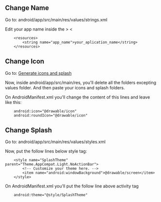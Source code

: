 ## Change Name

Go to: android/app/src/main/res/values/strings.xml

Edit your app name inside the  > <

```
    <resources>
        <string name="app_name">your_aplication_name</string>
    </resources>
```
## Change Icon

Go to: [Generate icons and splash](https://apetools.webprofusion.com/#/tools/imagegorilla)

Now, inside android/app/src/main/res, you'll delete all the folders excepting values folder. And then paste your icons and splash folders.

On AndroidManifest.xml you'll change the content of this lines and leave like this:

```
    android:icon="@drawable/icon"
    android:roundIcon="@drawable/icon"
```

## Change Splash

Go to: android/app/src/main/res/values/styles.xml

Now, put the follow lines below style tag:

```
    <style name="SplashTheme" parent="Theme.AppCompat.Light.NoActionBar">
        <!-- Customize your theme here. -->
        <item name="android:windowBackground">@drawable/screen</item>
    </style>

```

On AndroidManifest.xml you'll put the follow line above activity tag

```
    android:theme="@style/SplashTheme"
```